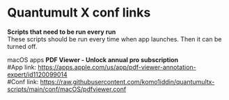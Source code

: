 # Quantumult X conf links

**Scripts that need to be run every run**   
These scripts should be run every time when app launches. Then it can be turned off.  

macOS apps
**PDF Viewer - Unlock annual pro subscription**   
#App link: https://apps.apple.com/us/app/pdf-viewer-annotation-expert/id1120099014  
#Conf link: https://raw.githubusercontent.com/komo1iddin/quantumultx-scripts/main/conf/macOS/pdfviewer.conf  